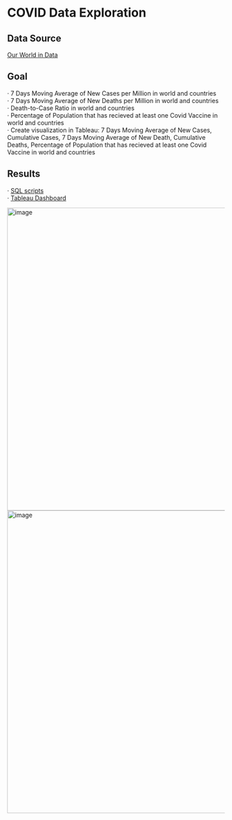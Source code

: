 COVID Data Exploration
=====================
Data Source
-----------------
[Our World in Data](https://ourworldindata.org/covid-deaths)  

Goal
----------------
· 7 Days Moving Average of New Cases per Million in world and countries  
· 7 Days Moving Average of New Deaths per Million in world and countries  
· Death-to-Case Ratio in world and countries  
· Percentage of Population that has recieved at least one Covid Vaccine in world and countries  
· Create visualization in Tableau: 7 Days Moving Average of New Cases, Cumulative Cases, 7 Days Moving Average of New Death, Cumulative Deaths, 
Percentage of Population that has recieved at least one Covid Vaccine in world and countries 

Results
----------------
· [SQL scripts](https://github.com/weihsuantseng/PortfolioProjects/blob/main/SQL-COVID%20data%20exploration/SQL%20Code-%20COVID%20data%20exploration)  
· [Tableau Dashboard](https://public.tableau.com/app/profile/wei.hsuan.tseng/viz/COVID_16745389668230/1)

<img width="700" alt="image" src="https://user-images.githubusercontent.com/122644015/218378477-e801e814-6ac7-4934-856d-87d91f574a77.png">

<img width="700" alt="image" src="https://user-images.githubusercontent.com/122644015/218378560-2908ff44-2a3b-4d04-aa83-8309f1c337e3.png">


